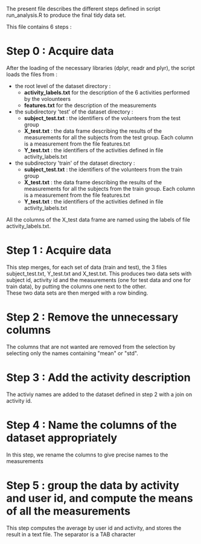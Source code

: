 The present file describes the different steps defined in script run_analysis.R to produce the final tidy data set. 

This file contains 6 steps :

# Step 0 : Acquire data
After the loading of the necessary libraries (dplyr, readr and plyr), the script loads the files from :
* the root level of the dataset directory :
	* **activity_labels.txt** for the description of the 6 activities performed by the volounteers
	* **features.txt** for the description of the measurements 
* the subdirectory 'test' of the dataset directory :
	* **subject_test.txt** : the identifiers of the volunteers from the test group
	* **X_test.txt** : the data frame describing the results of the measurements for all the subjects from the test group. Each column is a measurement from the file features.txt
	* **Y_test.txt** : the identifiers of the activities defined in file activity_labels.txt
* the subdirectory 'train' of the dataset directory :
	* **subject_test.txt** : the identifiers of the volunteers from the train group
	* **X_test.txt** : the data frame describing the results of the measurements for all the subjects from the train group. Each column is a measurement from the file features.txt
	* **Y_test.txt** : the identifiers of the activities defined in file activity_labels.txt
	
All the columns of the X_test data frame are named using the labels of file activity_labels.txt. 
	
# Step 1 : Acquire data

This step merges, for each set of data (train and test), the 3 files subject_test.txt, Y_test.txt and X_test.txt. This produces two data sets with subject id, activity id and 
the measurements (one for test data and one for train data), by putting the columns one next to the other.  
These two data sets are then merged with a row binding. 

# Step 2 : Remove the unnecessary columns

The columns that are not wanted are removed from the selection by selecting only the names containing "mean" or "std". 

# Step 3 : Add the activity description

The activiy names are added to the dataset defined in step 2 with a join on activity id. 

# Step 4 : Name the  columns of the dataset appropriately

In this step, we rename the columns to give precise names to the measurements

# Step 5 : group the data by activity and user id, and compute the means of all the measurements
This step computes the average by user id and activity, and stores the result in a text file. The separator is a TAB character


